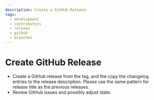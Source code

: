 ```yaml
---
description: Create a GitHub Release.
tags:
  - development
  - contributors
  - release
  - github
  - branches
---
```


# Create GitHub Release

* Create a GitHub release from the tag, and the copy the changelog entries to
  the release description. Please use the same pattern for release title as the
  previous releases.
* Review GitHub issues and possibly adjust state.
